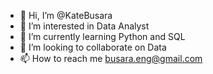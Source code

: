 - 👋 Hi, I’m @KateBusara
- 👀 I’m interested in Data Analyst
- 🌱 I’m currently learning Python and SQL
- 💞️ I’m looking to collaborate on Data 
- 📫 How to reach me busara.eng@gmail.com

<!---
KateBusara/KateBusara is a ✨ special ✨ repository because its `README.md` (this file) appears on your GitHub profile.
You can click the Preview link to take a look at your changes.
--->
